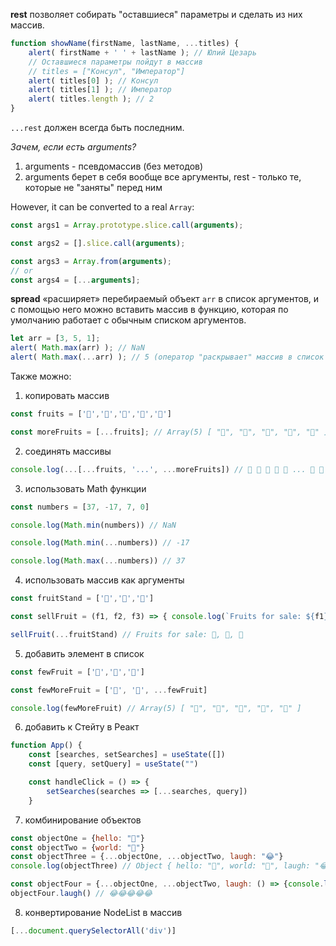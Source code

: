 **rest** позволяет собирать "оставшиеся" параметры и сделать из них массив.

```js
function showName(firstName, lastName, ...titles) { 
	alert( firstName + ' ' + lastName ); // Юлий Цезарь 
	// Оставшиеся параметры пойдут в массив 
	// titles = ["Консул", "Император"] 
	alert( titles[0] ); // Консул 
	alert( titles[1] ); // Император 
	alert( titles.length ); // 2 
}
```
 
`...rest` должен всегда быть последним.

*Зачем, если есть arguments?*
1) arguments - псевдомассив (без методов)
2) arguments берет в себя вообще все аргументы, rest - только те, которые не "заняты" перед ним

However, it can be converted to a real `Array`:

```js
const args1 = Array.prototype.slice.call(arguments);

const args2 = [].slice.call(arguments);

const args3 = Array.from(arguments);
// or
const args4 = [...arguments];

```



 **spread** «расширяет» перебираемый объект `arr` в список аргументов, и с помощью него можно вставить массив в функцию, которая по умолчанию работает с обычным списком аргументов.
 
 ```js
let arr = [3, 5, 1]; 
alert( Math.max(arr) ); // NaN
alert( Math.max(...arr) ); // 5 (оператор "раскрывает" массив в список аргументов)
```

Также можно:
1) копировать массив

```js
const fruits = ['🍏','🍊','🍌','🍉','🍍']

const moreFruits = [...fruits]; // Array(5) [ "🍏", "🍊", "🍌", "🍉", "🍍" ]
```

2) соединять массивы 

```js
console.log(...[...fruits, '...', ...moreFruits]) // 🍑 🍊 🍌 🍉 🍍 ... 🍏 🍊 🍌 🍉 🍍
```

3) использовать Math функции

```js
const numbers = [37, -17, 7, 0]

console.log(Math.min(numbers)) // NaN

console.log(Math.min(...numbers)) // -17

console.log(Math.max(...numbers)) // 37
```

4) использовать массив как аргументы

```js
const fruitStand = ['🍏','🍊','🍌']

const sellFruit = (f1, f2, f3) => { console.log(`Fruits for sale: ${f1}, ${f2}, ${f3}`) }

sellFruit(...fruitStand) // Fruits for sale: 🍏, 🍊, 🍌
```

5) добавить элемент в список

```js
const fewFruit = ['🍏','🍊','🍌']

const fewMoreFruit = ['🍉', '🍍', ...fewFruit]

console.log(fewMoreFruit) // Array(5) [ "🍉", "🍍", "🍏", "🍊", "🍌" ]
```

6) добавить к Стейту в Реакт

```js
function App() {
	const [searches, setSearches] = useState([])
	const [query, setQuery] = useState("")

	const handleClick = () => {
		setSearches(searches => [...searches, query])
	}
```

7) комбинирование объектов

```js
const objectOne = {hello: "🤪"}
const objectTwo = {world: "🐻"}
const objectThree = {...objectOne, ...objectTwo, laugh: "😂"}
console.log(objectThree) // Object { hello: "🤪", world: "🐻", laugh: "😂" }

const objectFour = {...objectOne, ...objectTwo, laugh: () => {console.log("😂".repeat(5))}}
objectFour.laugh() // 😂😂😂😂😂
```

8) конвертирование NodeList в массив

```js
[...document.querySelectorAll('div')]
```